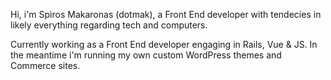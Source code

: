Hi, i'm Spiros Makaronas (dotmak), a Front End developer with tendecies in likely everything regarding tech and computers. 

Currently working as a Front End developer engaging in Rails, Vue & JS. 
In the meantime i'm running my own custom WordPress themes and Commerce sites.


<!---
dotmak/dotmak is a ✨ special ✨ repository because its `README.md` (this file) appears on your GitHub profile.
You can click the Preview link to take a look at your changes.
--->
